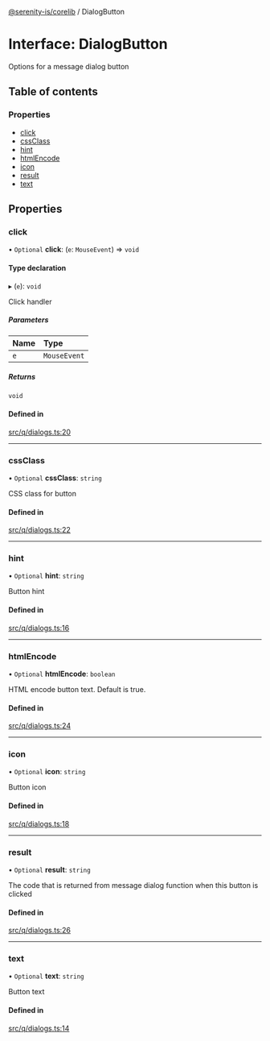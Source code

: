 [@serenity-is/corelib](../README.md) / DialogButton

# Interface: DialogButton

Options for a message dialog button

## Table of contents

### Properties

- [click](DialogButton.md#click)
- [cssClass](DialogButton.md#cssclass)
- [hint](DialogButton.md#hint)
- [htmlEncode](DialogButton.md#htmlencode)
- [icon](DialogButton.md#icon)
- [result](DialogButton.md#result)
- [text](DialogButton.md#text)

## Properties

### click

• `Optional` **click**: (`e`: `MouseEvent`) => `void`

#### Type declaration

▸ (`e`): `void`

Click handler

##### Parameters

| Name | Type |
| :------ | :------ |
| `e` | `MouseEvent` |

##### Returns

`void`

#### Defined in

[src/q/dialogs.ts:20](https://github.com/serenity-is/serenity/blob/master/packages/corelib/src/q/dialogs.ts#L20)

___

### cssClass

• `Optional` **cssClass**: `string`

CSS class for button

#### Defined in

[src/q/dialogs.ts:22](https://github.com/serenity-is/serenity/blob/master/packages/corelib/src/q/dialogs.ts#L22)

___

### hint

• `Optional` **hint**: `string`

Button hint

#### Defined in

[src/q/dialogs.ts:16](https://github.com/serenity-is/serenity/blob/master/packages/corelib/src/q/dialogs.ts#L16)

___

### htmlEncode

• `Optional` **htmlEncode**: `boolean`

HTML encode button text. Default is true.

#### Defined in

[src/q/dialogs.ts:24](https://github.com/serenity-is/serenity/blob/master/packages/corelib/src/q/dialogs.ts#L24)

___

### icon

• `Optional` **icon**: `string`

Button icon

#### Defined in

[src/q/dialogs.ts:18](https://github.com/serenity-is/serenity/blob/master/packages/corelib/src/q/dialogs.ts#L18)

___

### result

• `Optional` **result**: `string`

The code that is returned from message dialog function when this button is clicked

#### Defined in

[src/q/dialogs.ts:26](https://github.com/serenity-is/serenity/blob/master/packages/corelib/src/q/dialogs.ts#L26)

___

### text

• `Optional` **text**: `string`

Button text

#### Defined in

[src/q/dialogs.ts:14](https://github.com/serenity-is/serenity/blob/master/packages/corelib/src/q/dialogs.ts#L14)
